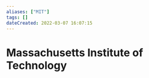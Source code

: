 ```yaml
---
aliases: ["MIT"] 
tags: [] 
dateCreated: 2022-03-07 16:07:15
---
```

# Massachusetts Institute of Technology
